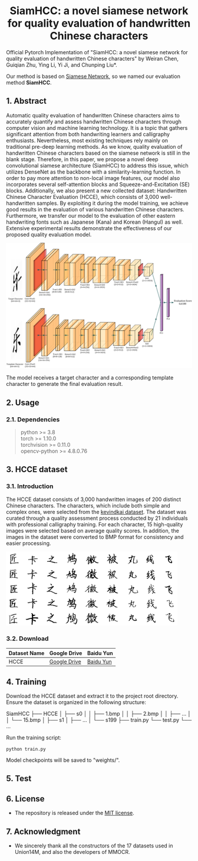 <div align=center>

# SiamHCC: a novel siamese network for quality evaluation of handwritten Chinese characters

</div>

Official Pytorch Implementation of "SiamHCC: a novel siamese network for quality evaluation of handwritten Chinese characters" by Weiran Chen, Guiqian Zhu, Ying Li, Yi Ji, and Chunping Liu*.

Our method is based on [Siamese Network](https://arxiv.org/abs/2011.10566), so we named our evaluation method **SiamHCC**.

## 1. Abstract 

Automatic quality evaluation of handwritten Chinese characters aims to accurately quantify and assess handwritten Chinese characters through computer vision and machine learning technology. It is a topic that gathers significant attention from both handwriting learners and calligraphy enthusiasts. Nevertheless, most existing techniques rely mainly on traditional pre-deep learning methods. As we know, quality evaluation of handwritten Chinese characters based on the siamese network is still in the blank stage. Therefore, in this paper, we propose a novel deep convolutional siamese architecture (SiamHCC) to address this issue, which utilizes DenseNet as the backbone with a similarity-learning function. In order to pay more attention to non-local image features, our model also incorporates several self-attention blocks and Squeeze-and-Excitation (SE) blocks. Additionally, we also present a new collected dataset: Handwritten Chinese Character Evaluation (HCCE), which consists of 3,000 well-handwritten samples. By exploiting it during the model training, we achieve good results in the evaluation of various handwritten Chinese characters. Furthermore, we transfer our model to the evaluation of other eastern handwriting fonts such as Japanese (Kana) and Korean (Hangul) as well. Extensive experimental results demonstrate the effectiveness of our proposed quality evaluation model.

![](/Paper_IMG/mainmodel.png)

The model receives a target character and a corresponding template character to generate the final evaluation result.

## 2. Usage
### 2.1. Dependencies
>python >= 3.8  
>torch >= 1.10.0  
>torchvision >= 0.11.0  
>opencv-python >= 4.8.0.76


## 3. HCCE dataset
### 3.1. Introduction
The HCCE dataset consists of 3,000 handwritten images of 200 distinct Chinese characters. The characters, which include both simple and complex ones, were selected from the [kevindkai dataset](https://github.com/kevindkai/paper). The dataset was curated through a quality assessment process conducted by 21 individuals with professional calligraphy training. For each character, 15 high-quality images were selected based on average quality scores. In addition, the images in the dataset were converted to BMP format for consistency and easier processing.

![](/Paper_IMG/Dataset_example.png)


### 3.2. Download

  | Dataset Name                               | Google Drive                                                              | Baidu Yun                                                             |
  | -------------------------------------- | ---------------------------------------------------------------------- | --------------------------------------------------------------------- |
  | HCCE | [Google Drive](https://drive.google.com/file/d/188NskMGmKBs2fjeg15PeRvn8rqmlqCNH/view?usp=drive_link) | [Baidu Yun](https://pan.baidu.com/s/13oOMwngLhHSlo7TrPHRXcw?pwd=wt5s) |


## 4. Training
Download the HCCE dataset and extract it to the project root directory. Ensure the dataset is organized in the following structure:

  SiamHCC
  ├── HCCE
  │   ├── s0
  │   │   ├── 1.bmp
  │   │   ├── 2.bmp
  │   │   ├── ...
  │   │   └── 15.bmp
  │   ├── s1
  │   ├── ...
  │   └── s199
  ├── train.py
  └── test.py
  └── ...

Run the training script:

    python train.py

Model checkpoints will be saved to "weights/".

## 5. Test


## 6. License
- The repository is released under the [MIT license](LICENSE).

## 7. Acknowledgment
- We sincerely thank all the constructors of the 17 datasets used in Union14M, and also the developers of MMOCR.






